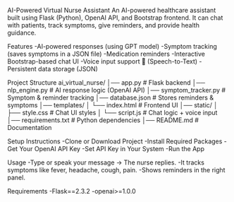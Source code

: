   AI-Powered Virtual Nurse Assistant
An AI-powered healthcare assistant built using Flask (Python), OpenAI API, and Bootstrap frontend.
It can chat with patients, track symptoms, give reminders, and provide health guidance.


Features
-AI-powered responses (using GPT model)
-Symptom tracking (saves symptoms in a JSON file)
-Medication reminders
-Interactive Bootstrap-based chat UI
-Voice input support 🎤 (Speech-to-Text)
-Persistent data storage (JSON)
 
Project Structure
ai_virtual_nurse/
│── app.py                 # Flask backend
│── nlp_engine.py          # AI response logic (OpenAI API)
│── symptom_tracker.py     # Symptom & reminder tracking
│── database.json          # Stores reminders & symptoms
│── templates/
│   └── index.html         # Frontend UI
│── static/
│   ├── style.css          # Chat UI styles
│   └── script.js          # Chat logic + voice input
│── requirements.txt       # Python dependencies
│── README.md              # Documentation

Setup Instructions 
-Clone or Download Project 
-Install Required Packages
-Get Your OpenAI API Key
-Set API Key in Your System
-Run the App

Usage
-Type or speak your message → The nurse replies.
-It tracks symptoms like fever, headache, cough, pain.
-Shows reminders in the right panel.

Requirements
-Flask==2.3.2
-openai>=1.0.0
